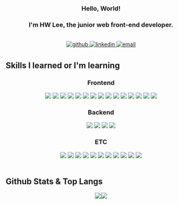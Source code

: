 ### <div align="center">Hello, World!</div>
### <div align="center">I'm HW Lee, the junior web front-end developer.</div>  

<br/> 

<div align="center">
<a href="https://github.com/donkeeman" target="_blank">
<img src=https://img.shields.io/badge/github-%23006400.svg?&style=for-the-badge&logo=github&logoColor=white alt=github style="margin-bottom: 5px;" />
</a>
<a href="https://www.linkedin.com/in/donkeeman" target="_blank">
<img src=https://img.shields.io/badge/linkedin-%23006400.svg?&style=for-the-badge&logo=linkedin&logoColor=white alt=linkedin style="margin-bottom: 5px;" />
</a>
<a href="mailto:doonkeeemaan@gmail.com" target="_blank">
<img src=https://img.shields.io/badge/gmail-%23006400.svg?&style=for-the-badge&logo=gmail&logoColor=white alt=email style="margin-bottom: 5px;" />
</a>
</div> 
<!-- <br/> 
<div align="center">
<a href="https://solved.ac/donkeeman" target="_blank">
<img src="http://mazassumnida.wtf/api/mini/generate_badge?boj=donkeeman" />
</a> -->
</div>

## Skills I learned or I'm learning  

<h3 align="center">Frontend</h3>  
<div align="center">   
<img src="https://img.shields.io/badge/HTML5-E34F26?style=for-the-badge&logo=html5&logoColor=white" />
<img src="https://img.shields.io/badge/CSS3-1572B6?style=for-the-badge&logo=css3&logoColor=white" />  
<img src="https://img.shields.io/badge/sass-CC6699?style=for-the-badge&logo=sass&logoColor=white" />
<img src="https://img.shields.io/badge/Bootstrap-7952B3?style=for-the-badge&logo=bootstrap&logoColor=white" />
<img src="https://img.shields.io/badge/Tailwind CSS-06B6D4?style=for-the-badge&logo=tailwindcss&logoColor=white" /> 
<img src="https://img.shields.io/badge/JavaScript-F7DF1E?style=for-the-badge&logo=javascript&logoColor=black" />
<img src="https://img.shields.io/badge/TypeScript-3178C6?style=for-the-badge&logo=typescript&logoColor=white" /> 
<img src="https://img.shields.io/badge/jQuery-0769AD?style=for-the-badge&logo=jquery&logoColor=white" /> 
<img src="https://img.shields.io/badge/Node.js-339933?style=for-the-badge&logo=node.js&logoColor=white" />
<img src="https://img.shields.io/badge/React-61DAFB?style=for-the-badge&logo=react&logoColor=black" />
<img src="https://img.shields.io/badge/React_Native-61DAFB?style=for-the-badge&logo=react&logoColor=black" />
<img src="https://img.shields.io/badge/React_Query-FF4154?style=for-the-badge&logo=react-query&logoColor=white" />
<img src="https://img.shields.io/badge/Recoil-387CE0?style=for-the-badge&logo=recoil&logoColor=white" />
<img src="https://img.shields.io/badge/Vue.js-4FC08D?style=for-the-badge&logo=vue.js&logoColor=white" />
<img src="https://img.shields.io/badge/Firebase-FFCA28?style=for-the-badge&logo=firebase&logoColor=black" />
</div>

<h3 align="center">Backend</h3>
<div align="center">  
<img src="https://img.shields.io/badge/Node.js-339933?style=for-the-badge&logo=node.js&logoColor=white" />
<img src="https://img.shields.io/badge/Express-000000?style=for-the-badge&logo=express&logoColor=white" />
<img src="https://img.shields.io/badge/MongoDB-47A248?style=for-the-badge&logo=mongodb&logoColor=white" />
<img src="https://img.shields.io/badge/Amazon S3-569A31?style=for-the-badge&logo=amazons3&logoColor=white" />
</div>

<h3 align="center">ETC</h3>
<div align="center">
<img src="https://img.shields.io/badge/Git-F05032?style=for-the-badge&logo=git&logoColor=white" />
<img src="https://img.shields.io/badge/GitHub-181717?style=for-the-badge&logo=github&logoColor=white" />
<img src="https://img.shields.io/badge/C-A8B9CC?style=for-the-badge&logo=c&logoColor=black" />
<img src="https://img.shields.io/badge/C++-00599C?style=for-the-badge&logo=c%2B%2B&logoColor=white" />
<img src="https://img.shields.io/badge/C%23-239120?style=for-the-badge&logo=csharp&logoColor=white" />
<img src="https://img.shields.io/badge/Python-3776AB?style=for-the-badge&logo=python&logoColor=white" />
<img src="https://img.shields.io/badge/Unity-FFFFFF?style=for-the-badge&logo=unity&logoColor=black" />
<img src="https://img.shields.io/badge/PhotoShop-31A8FF?style=for-the-badge&logo=adobephotoshop&logoColor=white" />
<img src="https://img.shields.io/badge/Visual Studio-5C2D91?style=for-the-badge&logo=visualstudio&logoColor=white" />
<img src="https://img.shields.io/badge/Visual Studio Code-007ACC?style=for-the-badge&logo=visualstudiocode&logoColor=white" />    
<img src="https://img.shields.io/badge/PyCharm-000000?style=for-the-badge&logo=pycharm&logoColor=white" />  
</div>

<br/>  

## Github Stats & Top Langs
<div align="center">
<img src="https://github-readme-stats.vercel.app/api?username=donkeeman&title_color=00a000&icon_color=00a000&show_icons=true&text_color=efefef&bg_color=0a0c10&count_private=true&hide_border=true" /><img src="https://github-readme-stats.vercel.app/api/top-langs/?username=donkeeman&layout=compact&exclude_repo=FrontendSchool_2,donkeeman.github.io&langs_count=6&title_color=00a000&bg_color=0a0c10&text_color=efefef&hide_border=true"  align="top"/>
</div>

<br/>  
